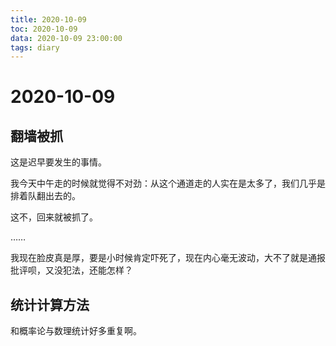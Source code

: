 ```yaml
---
title: 2020-10-09
toc: 2020-10-09
data: 2020-10-09 23:00:00
tags: diary
---
```



# 2020-10-09

## 翻墙被抓

这是迟早要发生的事情。

我今天中午走的时候就觉得不对劲：从这个通道走的人实在是太多了，我们几乎是排着队翻出去的。

这不，回来就被抓了。

……

我现在脸皮真是厚，要是小时候肯定吓死了，现在内心毫无波动，大不了就是通报批评呗，又没犯法，还能怎样？

## 统计计算方法

和概率论与数理统计好多重复啊。
